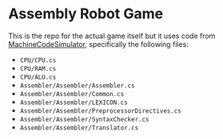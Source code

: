 # Assembly Robot Game

This is the repo for the actual game itself but it uses code from [MachineCodeSimulator](https://github.com/DanesZalor/MachineCodeSimulator "Repository for the MachineCodeSimulator"), specifically the following files:
- `CPU/CPU.cs`
- `CPU/RAM.cs`
- `CPU/ALU.cs`
- `Assembler/Assembler/Assembler.cs`
- `Assembler/Assembler/Common.cs`
- `Assembler/Assembler/LEXICON.cs`
- `Assembler/Assembler/PreprocessorDirectives.cs`
- `Assembler/Assembler/SyntaxChecker.cs`
- `Assembler/Assembler/Translator.cs`